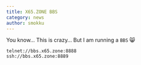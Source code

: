 ```yaml
---
title: X65.ZONE BBS
category: news
author: smokku
---
```


You know… This is crazy… But I am running a `BBS` 😸

    telnet://bbs.x65.zone:8888
    ssh://bbs.x65.zone:8889
